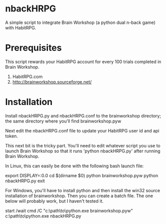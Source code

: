 nbackHRPG
=========

A simple script to integrate Brain Workshop (a python dual n-back game) with HabitRPG.


Prerequisites
=============

This script rewards your HabitRPG account for every 100 trials completed in Brain Workshop.

1. HabitRPG.com
2. http://brainworkshop.sourceforge.net/

Installation
============

Install nbackHRPG.py and nbackHRPG.conf to the brainworkshop directory; the same directory where you'll find brainworkshop.pyw

Next edit the nbackHRPG.conf file to update your HabitRPG user id and api token.

This next bit is the tricky part. You'll need to edit whatever script you use to launch Brain Workshop so that it runs 'python nbackHRPG.py' after running Brain Workshop.

In Linux, this can easily be done with the following bash launch file:

export DISPLAY=:0.0
cd $(dirname $0)
python brainworkshop.pyw
python nbackHRPG.py
exit

For Windows, you'll have to install python and then install the win32 source installation of brainworkshop. Then you can create a batch file. The one below will probably work, but I haven't tested it.

start /wait cmd /C "c:\path\to\python.exe brainworkshop.pyw"
c:\path\to\python.exe nbackHRPG.py
